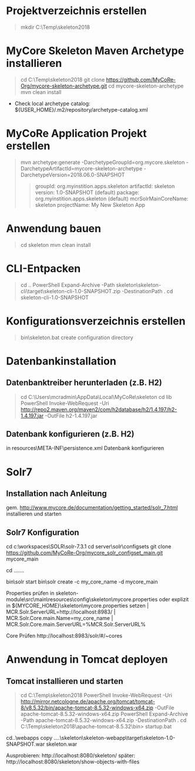 Projektverzeichnis erstellen
============================
>mkdir C:\Temp\skeleton2018

MyCore Skeleton Maven Archetype installieren
============================================
>cd C:\Temp\skeleton2018
>git clone https://github.com/MyCoRe-Org/mycore-skeleton-archetype.git
> cd mycore-skeleton-archetype 
> mvn clean install
- Check local archetype catalog: ${USER_HOME}/.m2/repository/archetype-catalog.xml


MyCoRe Application Projekt erstellen
=====================================
> mvn archetype:generate -DarchetypeGroupId=org.mycore.skeleton -DarchetypeArtifactId=mycore-skeleton-archetype -DarchetypeVersion=2018.06.0-SNAPSHOT
>> groupId: org.myinstition.apps.skeleton
>> artifactId: skeleton
>> version: 1.0-SNAPSHOT (default)
>> package: org.myinstition.apps.skeleton (default)
>> mcrSolrMainCoreName: skeleton
>> projectName: My New Skeleton App

Anwendung bauen
================
> cd skeleton
> mvn clean install

CLI-Entpacken
=============
> cd ..
> PowerShell Expand-Archive -Path skeleton\skeleton-cli\target\skeleton-cli-1.0-SNAPSHOT.zip -DestinationPath .
> cd skeleton-cli-1.0-SNAPSHOT

Konfigurationsverzeichnis erstellen
===================================
> bin\skeleton.bat create configuration directory

Datenbankinstallation
======================

Datenbanktreiber herunterladen (z.B. H2)
----------------------------------------
> cd C:\Users\mcradmin\AppData\Local\MyCoRe\skeleton
> cd lib
> PowerShell Invoke-WebRequest -Uri http://repo2.maven.org/maven2/com/h2database/h2/1.4.197/h2-1.4.197.jar -OutFile h2-1.4.197.jar

Datenbank konfigurieren (z.B. H2)
----------------------- 
in resources\META-INF\persistence.xml Datenbank konfigurieren
<property name="javax.persistence.jdbc.url" value="jdbc:h2:file:c:\Users\mcradmin\AppData\Local\MyCoRe\skeleton\data\h2\mycore;AUTO_SERVER=TRUE" />

Solr7
=====
Installation nach Anleitung
---------------------------
gem. http://www.mycore.de/documentation/getting_started/solr_7.html
installieren und starten

Solr7 Konfiguration
-------------------
cd c:\workspaces\SOLR\solr-7.3.1
cd server\solr\configsets
git clone https://github.com/MyCoRe-Org/mycore_solr_configset_main.git mycore_main

cd ..\..\...

bin\solr start
bin\solr create -c my_core_name -d mycore_main

Properties prüfen in skeleton-module\src\main\resources\config\skeleton\mycore.properties
oder explizit in ${MYCORE_HOME}\skeleton\mycore.properties setzen
| MCR.Solr.ServerURL=http://localhost:8983/
| MCR.Solr.Core.main.Name=my_core_name
| MCR.Solr.Core.main.ServerURL=%MCR.Solr.ServerURL%

Core Prüfen http://localhost:8983/solr/#/~cores

Anwendung in Tomcat deployen
=============================
Tomcat installieren und starten
-------------------------------
> cd C:\Temp\skeleton2018
> PowerShell Invoke-WebRequest -Uri http://mirror.netcologne.de/apache.org/tomcat/tomcat-8/v8.5.32/bin/apache-tomcat-8.5.32-windows-x64.zip -OutFile apache-tomcat-8.5.32-windows-x64.zip
> PowerShell Expand-Archive -Path apache-tomcat-8.5.32-windows-x64.zip -DestinationPath .
> cd C:\Temp\skeleton2018\apache-tomcat-8.5.32\bin>
> startup.bat

cd..\webapps
copy ..\..\skeleton\skeleton-webapp\target\skeleton-1.0-SNAPSHOT.war skeleton.war

Ausprobieren: http://localhost:8080/skeleton/
später: http://localhost:8080/skeleton/show-objects-with-files

